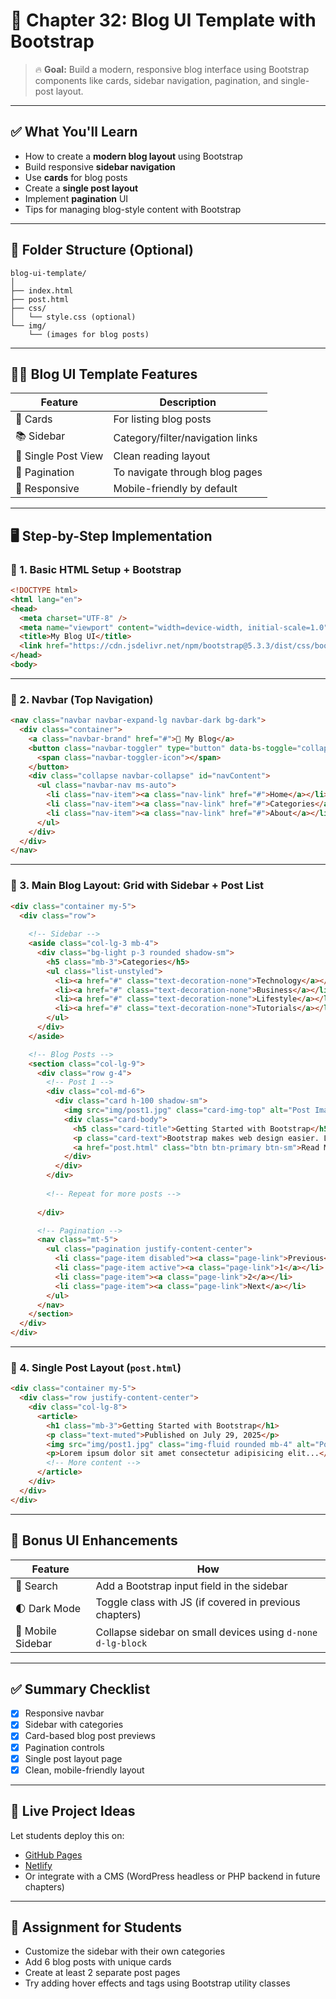 # 🌟 Chapter 32: Blog UI Template with Bootstrap

> 🔥 **Goal:** Build a modern, responsive blog interface using Bootstrap components like cards, sidebar navigation, pagination, and single-post layout.

---

## ✅ What You'll Learn

* How to create a **modern blog layout** using Bootstrap
* Build responsive **sidebar navigation**
* Use **cards** for blog posts
* Create a **single post layout**
* Implement **pagination** UI
* Tips for managing blog-style content with Bootstrap

---

## 🧱 Folder Structure (Optional)

```
blog-ui-template/
│
├── index.html
├── post.html
├── css/
│   └── style.css (optional)
└── img/
    └── (images for blog posts)
```

---

## 🧑‍🎨 Blog UI Template Features

| Feature             | Description                      |
| ------------------- | -------------------------------- |
| 🧱 Cards            | For listing blog posts           |
| 📚 Sidebar          | Category/filter/navigation links |
| 📄 Single Post View | Clean reading layout             |
| 🔢 Pagination       | To navigate through blog pages   |
| 📱 Responsive       | Mobile-friendly by default       |

---

## 🖥 Step-by-Step Implementation

### 🔹 1. Basic HTML Setup + Bootstrap

```html
<!DOCTYPE html>
<html lang="en">
<head>
  <meta charset="UTF-8" />
  <meta name="viewport" content="width=device-width, initial-scale=1.0"/>
  <title>My Blog UI</title>
  <link href="https://cdn.jsdelivr.net/npm/bootstrap@5.3.3/dist/css/bootstrap.min.css" rel="stylesheet">
</head>
<body>
```

---

### 🔹 2. Navbar (Top Navigation)

```html
<nav class="navbar navbar-expand-lg navbar-dark bg-dark">
  <div class="container">
    <a class="navbar-brand" href="#">📝 My Blog</a>
    <button class="navbar-toggler" type="button" data-bs-toggle="collapse" data-bs-target="#navContent">
      <span class="navbar-toggler-icon"></span>
    </button>
    <div class="collapse navbar-collapse" id="navContent">
      <ul class="navbar-nav ms-auto">
        <li class="nav-item"><a class="nav-link" href="#">Home</a></li>
        <li class="nav-item"><a class="nav-link" href="#">Categories</a></li>
        <li class="nav-item"><a class="nav-link" href="#">About</a></li>
      </ul>
    </div>
  </div>
</nav>
```

---

### 🔹 3. Main Blog Layout: Grid with Sidebar + Post List

```html
<div class="container my-5">
  <div class="row">
    
    <!-- Sidebar -->
    <aside class="col-lg-3 mb-4">
      <div class="bg-light p-3 rounded shadow-sm">
        <h5 class="mb-3">Categories</h5>
        <ul class="list-unstyled">
          <li><a href="#" class="text-decoration-none">Technology</a></li>
          <li><a href="#" class="text-decoration-none">Business</a></li>
          <li><a href="#" class="text-decoration-none">Lifestyle</a></li>
          <li><a href="#" class="text-decoration-none">Tutorials</a></li>
        </ul>
      </div>
    </aside>

    <!-- Blog Posts -->
    <section class="col-lg-9">
      <div class="row g-4">
        <!-- Post 1 -->
        <div class="col-md-6">
          <div class="card h-100 shadow-sm">
            <img src="img/post1.jpg" class="card-img-top" alt="Post Image">
            <div class="card-body">
              <h5 class="card-title">Getting Started with Bootstrap</h5>
              <p class="card-text">Bootstrap makes web design easier. Learn how to build modern layouts quickly.</p>
              <a href="post.html" class="btn btn-primary btn-sm">Read More</a>
            </div>
          </div>
        </div>
        
        <!-- Repeat for more posts -->
        
      </div>

      <!-- Pagination -->
      <nav class="mt-5">
        <ul class="pagination justify-content-center">
          <li class="page-item disabled"><a class="page-link">Previous</a></li>
          <li class="page-item active"><a class="page-link">1</a></li>
          <li class="page-item"><a class="page-link">2</a></li>
          <li class="page-item"><a class="page-link">Next</a></li>
        </ul>
      </nav>
    </section>
  </div>
</div>
```

---

### 🔹 4. Single Post Layout (`post.html`)

```html
<div class="container my-5">
  <div class="row justify-content-center">
    <div class="col-lg-8">
      <article>
        <h1 class="mb-3">Getting Started with Bootstrap</h1>
        <p class="text-muted">Published on July 29, 2025</p>
        <img src="img/post1.jpg" class="img-fluid rounded mb-4" alt="Post">
        <p>Lorem ipsum dolor sit amet consectetur adipisicing elit...</p>
        <!-- More content -->
      </article>
    </div>
  </div>
</div>
```

---

## 🎨 Bonus UI Enhancements

| Feature           | How                                                         |
| ----------------- | ----------------------------------------------------------- |
| 🔎 Search         | Add a Bootstrap input field in the sidebar                  |
| 🌓 Dark Mode      | Toggle class with JS (if covered in previous chapters)      |
| 📱 Mobile Sidebar | Collapse sidebar on small devices using `d-none d-lg-block` |

---

## ✅ Summary Checklist

* [x] Responsive navbar
* [x] Sidebar with categories
* [x] Card-based blog post previews
* [x] Pagination controls
* [x] Single post layout page
* [x] Clean, mobile-friendly layout

---

## 📁 Live Project Ideas

Let students deploy this on:

* [GitHub Pages](https://pages.github.com/)
* [Netlify](https://www.netlify.com/)
* Or integrate with a CMS (WordPress headless or PHP backend in future chapters)

---

## 📌 Assignment for Students

* Customize the sidebar with their own categories
* Add 6 blog posts with unique cards
* Create at least 2 separate post pages
* Try adding hover effects and tags using Bootstrap utility classes

